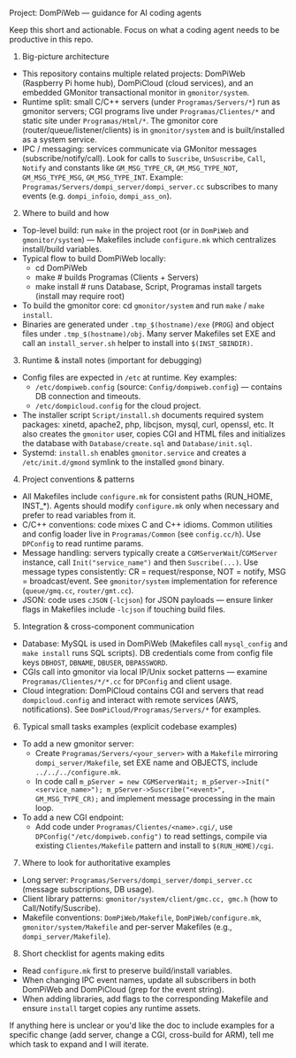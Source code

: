 Project: DomPiWeb — guidance for AI coding agents

Keep this short and actionable. Focus on what a coding agent needs to be productive in this repo.

1) Big-picture architecture
- This repository contains multiple related projects: DomPiWeb (Raspberry Pi home hub), DomPiCloud (cloud services), and an embedded GMonitor transactional monitor in `gmonitor/system`.
- Runtime split: small C/C++ servers (under `Programas/Servers/*`) run as gmonitor servers; CGI programs live under `Programas/Clientes/*` and static site under `Programas/Html/*`. The gmonitor core (router/queue/listener/clients) is in `gmonitor/system` and is built/installed as a system service.
- IPC / messaging: services communicate via GMonitor messages (subscribe/notify/call). Look for calls to `Suscribe`, `UnSuscribe`, `Call`, `Notify` and constants like `GM_MSG_TYPE_CR`, `GM_MSG_TYPE_NOT`, `GM_MSG_TYPE_MSG`, `GM_MSG_TYPE_INT`. Example: `Programas/Servers/dompi_server/dompi_server.cc` subscribes to many events (e.g. `dompi_infoio`, `dompi_ass_on`).

2) Where to build and how
- Top-level build: run `make` in the project root (or in `DomPiWeb` and `gmonitor/system`) — Makefiles include `configure.mk` which centralizes install/build variables.
- Typical flow to build DomPiWeb locally:
  - cd DomPiWeb
  - make            # builds Programas (Clients + Servers)
  - make install    # runs Database, Script, Programas install targets (install may require root)
- To build the gmonitor core: cd `gmonitor/system` and run `make` / `make install`.
- Binaries are generated under `.tmp_$(hostname)/exe` (`PROG`) and object files under `.tmp_$(hostname)/obj`. Many server Makefiles set EXE and call an `install_server.sh` helper to install into `$(INST_SBINDIR)`.

3) Runtime & install notes (important for debugging)
- Config files are expected in `/etc` at runtime. Key examples:
  - `/etc/dompiweb.config` (source: `Config/dompiweb.config`) — contains DB connection and timeouts.
  - `/etc/dompicloud.config` for the cloud project.
- The installer script `Script/install.sh` documents required system packages: xinetd, apache2, php, libcjson, mysql, curl, openssl, etc. It also creates the `gmonitor` user, copies CGI and HTML files and initializes the database with `Database/create.sql` and `Database/init.sql`.
- Systemd: `install.sh` enables `gmonitor.service` and creates a `/etc/init.d/gmond` symlink to the installed `gmond` binary.

4) Project conventions & patterns
- All Makefiles include `configure.mk` for consistent paths (RUN_HOME, INST_*). Agents should modify `configure.mk` only when necessary and prefer to read variables from it.
- C/C++ conventions: code mixes C and C++ idioms. Common utilities and config loader live in `Programas/Common` (see `config.cc/h`). Use `DPConfig` to read runtime params.
- Message handling: servers typically create a `CGMServerWait`/`CGMServer` instance, call `Init("service_name")` and then `Suscribe(...)`. Use message types consistently: CR = request/response, NOT = notify, MSG = broadcast/event. See `gmonitor/system` implementation for reference (`queue/gmq.cc`, `router/gmt.cc`).
- JSON: code uses `cJSON` (`-lcjson`) for JSON payloads — ensure linker flags in Makefiles include `-lcjson` if touching build files.

5) Integration & cross-component communication
- Database: MySQL is used in DomPiWeb (Makefiles call `mysql_config` and `make install` runs SQL scripts). DB credentials come from config file keys `DBHOST`, `DBNAME`, `DBUSER`, `DBPASSWORD`.
- CGIs call into gmonitor via local IP/Unix socket patterns — examine `Programas/Clientes/*/*.cc` for `DPConfig` and client usage.
- Cloud integration: DomPiCloud contains CGI and servers that read `dompicloud.config` and interact with remote services (AWS, notifications). See `DomPiCloud/Programas/Servers/*` for examples.

6) Typical small tasks examples (explicit codebase examples)
- To add a new gmonitor server:
  - Create `Programas/Servers/<your_server>` with a `Makefile` mirroring `dompi_server/Makefile`, set EXE name and OBJECTS, include `../../../configure.mk`.
  - In code call `m_pServer = new CGMServerWait; m_pServer->Init("<service_name>"); m_pServer->Suscribe("<event>", GM_MSG_TYPE_CR);` and implement message processing in the main loop.
- To add a new CGI endpoint:
  - Add code under `Programas/Clientes/<name>.cgi/`, use `DPConfig("/etc/dompiweb.config")` to read settings, compile via existing `Clientes/Makefile` pattern and install to `$(RUN_HOME)/cgi`.

7) Where to look for authoritative examples
- Long server: `Programas/Servers/dompi_server/dompi_server.cc` (message subscriptions, DB usage).
- Client library patterns: `gmonitor/system/client/gmc.cc, gmc.h` (how to Call/Notify/Suscribe).
- Makefile conventions: `DomPiWeb/Makefile`, `DomPiWeb/configure.mk`, `gmonitor/system/Makefile` and per-server Makefiles (e.g., `dompi_server/Makefile`).

8) Short checklist for agents making edits
- Read `configure.mk` first to preserve build/install variables.
- When changing IPC event names, update all subscribers in both DomPiWeb and DomPiCloud (grep for the event string).
- When adding libraries, add flags to the corresponding Makefile and ensure `install` target copies any runtime assets.

If anything here is unclear or you'd like the doc to include examples for a specific change (add server, change a CGI, cross-build for ARM), tell me which task to expand and I will iterate.
